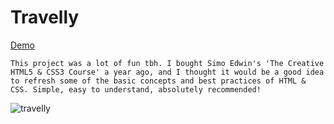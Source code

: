 # Travelly

[Demo]([https://benettviszokai.github.io/samantha/](https://benettviszokai.github.io/html-css-recap-travelly/)) 

```
This project was a lot of fun tbh. I bought Simo Edwin's 'The Creative HTML5 & CSS3 Course' a year ago, and I thought it would be a good idea to refresh some of the basic concepts and best practices of HTML & CSS. Simple, easy to understand, absolutely recommended!
```
![travelly](https://benettviszokai.github.io/html-css-recap-travelly/travelly.jpg)
